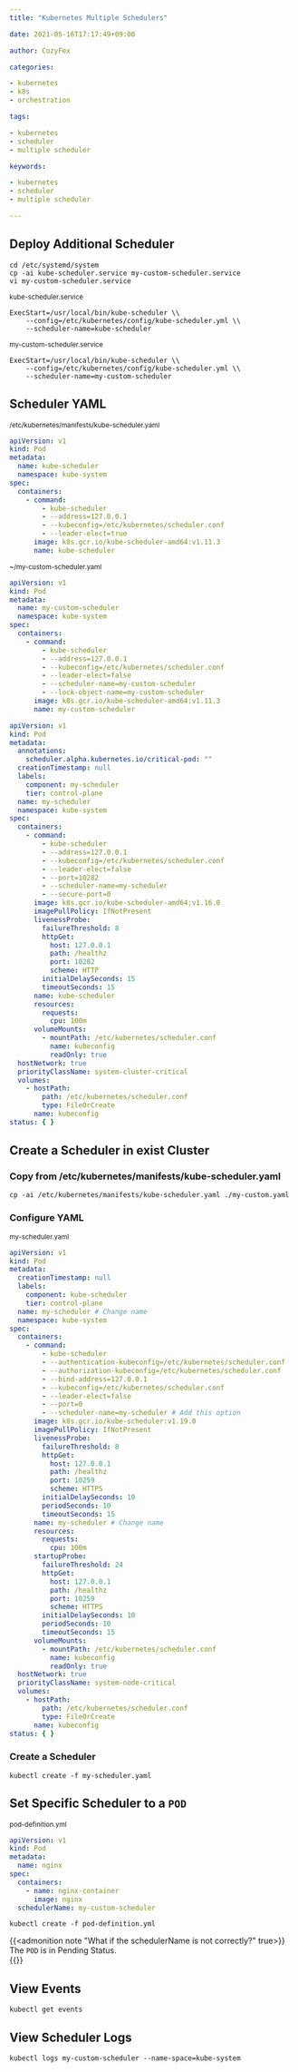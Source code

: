 ```yaml
---
title: "Kubernetes Multiple Schedulers"

date: 2021-05-16T17:17:49+09:00

author: CozyFex

categories:

- kubernetes
- k8s
- orchestration

tags:

- kubernetes
- scheduler
- multiple scheduler

keywords:

- kubernetes
- scheduler
- multiple scheduler

---
```


## Deploy Additional Scheduler

```shell
cd /etc/systemd/system
cp -ai kube-scheduler.service my-custom-scheduler.service
vi my-custom-scheduler.service
```

<sub>kube-scheduler.service</sub>

```
ExecStart=/usr/local/bin/kube-scheduler \\
    --config=/etc/kubernetes/config/kube-scheduler.yml \\
    --scheduler-name=kube-scheduler
```

<sub>my-custom-scheduler.service</sub>

```
ExecStart=/usr/local/bin/kube-scheduler \\
    --config=/etc/kubernetes/config/kube-scheduler.yml \\
    --scheduler-name=my-custom-scheduler
```

## Scheduler YAML

<sub>/etc/kubernetes/manifests/kube-scheduler.yaml</sub>

```yaml
apiVersion: v1
kind: Pod
metadata:
  name: kube-scheduler
  namespace: kube-system
spec:
  containers:
    - command:
        - kube-scheduler
        - --address=127.0.0.1
        - --kubeconfig=/etc/kubernetes/scheduler.conf
        - --leader-elect=true
      image: k8s.gcr.io/kube-scheduler-amd64:v1.11.3
      name: kube-scheduler
```

<sub>~/my-custom-scheduler.yaml</sub>

```yaml
apiVersion: v1
kind: Pod
metadata:
  name: my-custom-scheduler
  namespace: kube-system
spec:
  containers:
    - command:
        - kube-scheduler
        - --address=127.0.0.1
        - --kubeconfig=/etc/kubernetes/scheduler.conf
        - --leader-elect=false
        - --scheduler-name=my-custom-scheduler
        - --lock-object-name=my-custom-scheduler
      image: k8s.gcr.io/kube-scheduler-amd64:v1.11.3
      name: my-custom-scheduler
```

```yaml
apiVersion: v1
kind: Pod
metadata:
  annotations:
    scheduler.alpha.kubernetes.io/critical-pod: ""
  creationTimestamp: null
  labels:
    component: my-scheduler
    tier: control-plane
  name: my-scheduler
  namespace: kube-system
spec:
  containers:
    - command:
        - kube-scheduler
        - --address=127.0.0.1
        - --kubeconfig=/etc/kubernetes/scheduler.conf
        - --leader-elect=false
        - --port=10282
        - --scheduler-name=my-scheduler
        - --secure-port=0
      image: k8s.gcr.io/kube-scheduler-amd64:v1.16.0
      imagePullPolicy: IfNotPresent
      livenessProbe:
        failureThreshold: 8
        httpGet:
          host: 127.0.0.1
          path: /healthz
          port: 10282
          scheme: HTTP
        initialDelaySeconds: 15
        timeoutSeconds: 15
      name: kube-scheduler
      resources:
        requests:
          cpu: 100m
      volumeMounts:
        - mountPath: /etc/kubernetes/scheduler.conf
          name: kubeconfig
          readOnly: true
  hostNetwork: true
  priorityClassName: system-cluster-critical
  volumes:
    - hostPath:
        path: /etc/kubernetes/scheduler.conf
        type: FileOrCreate
      name: kubeconfig
status: { }
```

## Create a Scheduler in exist Cluster

### Copy from /etc/kubernetes/manifests/kube-scheduler.yaml

```shell
cp -ai /etc/kubernetes/manifests/kube-scheduler.yaml ./my-custom.yaml
```

### Configure YAML

<sub>my-scheduler.yaml</sub>

```yaml
apiVersion: v1
kind: Pod
metadata:
  creationTimestamp: null
  labels:
    component: kube-scheduler
    tier: control-plane
  name: my-scheduler # Change name
  namespace: kube-system
spec:
  containers:
    - command:
        - kube-scheduler
        - --authentication-kubeconfig=/etc/kubernetes/scheduler.conf
        - --authorization-kubeconfig=/etc/kubernetes/scheduler.conf
        - --bind-address=127.0.0.1
        - --kubeconfig=/etc/kubernetes/scheduler.conf
        - --leader-elect=false
        - --port=0
        - --scheduler-name=my-scheduler # Add this option
      image: k8s.gcr.io/kube-scheduler:v1.19.0
      imagePullPolicy: IfNotPresent
      livenessProbe:
        failureThreshold: 8
        httpGet:
          host: 127.0.0.1
          path: /healthz
          port: 10259
          scheme: HTTPS
        initialDelaySeconds: 10
        periodSeconds: 10
        timeoutSeconds: 15
      name: my-scheduler # Change name
      resources:
        requests:
          cpu: 100m
      startupProbe:
        failureThreshold: 24
        httpGet:
          host: 127.0.0.1
          path: /healthz
          port: 10259
          scheme: HTTPS
        initialDelaySeconds: 10
        periodSeconds: 10
        timeoutSeconds: 15
      volumeMounts:
        - mountPath: /etc/kubernetes/scheduler.conf
          name: kubeconfig
          readOnly: true
  hostNetwork: true
  priorityClassName: system-node-critical
  volumes:
    - hostPath:
        path: /etc/kubernetes/scheduler.conf
        type: FileOrCreate
      name: kubeconfig
status: { }
```

### Create a Scheduler

```shell
kubectl create -f my-scheduler.yaml
```

## Set Specific Scheduler to a `POD`

<sub>pod-definition.yml</sub>

```yaml
apiVersion: v1
kind: Pod
metadata:
  name: nginx
spec:
  containers:
    - name: nginx-container
      image: nginx
  schedulerName: my-custom-scheduler
```

```shell
kubectl create -f pod-definition.yml
```

{{<admonition note "What if the schedulerName is not correctly?" true>}}  
The `POD` is in Pending Status.  
{{</admonition>}}

## View Events

```shell
kubectl get events
```

## View Scheduler Logs

```shell
kubectl logs my-custom-scheduler --name-space=kube-system
```